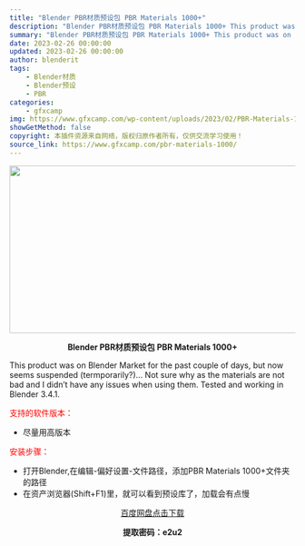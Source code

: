 ```yaml
---
title: "Blender PBR材质预设包 PBR Materials 1000+"
description: "Blender PBR材质预设包 PBR Materials 1000+ This product was on Blender Market for the past couple of days,..."
summary: "Blender PBR材质预设包 PBR Materials 1000+ This product was on Blender Market for the past couple of days,..."
date: 2023-02-26 00:00:00
updated: 2023-02-26 00:00:00
author: blenderit
tags: 
    - Blender材质
    - Blender预设
    - PBR
categories:
    - gfxcamp
img: https://www.gfxcamp.com/wp-content/uploads/2023/02/PBR-Materials-1000.jpg
showGetMethod: false
copyright: 本插件资源来自网络，版权归原作者所有，仅供交流学习使用！
source_link: https://www.gfxcamp.com/pbr-materials-1000/
---
```

<div><p><img decoding="async" class="aligncenter size-full wp-image-110216" src="https://www.gfxcamp.com/wp-content/uploads/2023/02/PBR-Materials-1000.jpg" data-src="https://www.gfxcamp.com/wp-content/uploads/2023/02/PBR-Materials-1000.jpg" alt="" width="590" height="295" data-srcset="https://www.gfxcamp.com/wp-content/uploads/2023/02/PBR-Materials-1000.jpg 590w, https://www.gfxcamp.com/wp-content/uploads/2023/02/PBR-Materials-1000-150x75.jpg 150w" data-sizes="(max-width: 590px) 100vw, 590px"></p><p style="text-align: center;"><strong>Blender PBR材质预设包 PBR Materials 1000+</strong></p><p>This product was on Blender Market for the past couple of days, but now seems suspended (termporarily?)… Not sure why as the materials are not bad and I didn’t have any issues when using them. Tested and working in Blender 3.4.1.</p><p><span style="color: #ff0000;">支持的软件版本：</span></p><ul>
<li>尽量用高版本</li>
</ul><p style="text-align: left;"><span style="color: #ff0000;">安装步骤：</span></p><ul>
<li>打开Blender,在编辑-偏好设置-文件路径，添加PBR Materials 1000+文件夹的路径</li>
<li>在资产浏览器(Shift+F1)里，就可以看到预设库了，加载会有点慢</li>
</ul><p style="text-align: center;"><a class="maxbutton-3 maxbutton maxbutton-baidu" target="_blank" rel="noopener" href="https://pan.baidu.com/s/1_vyXZ59joDPI20B-YWvGzg?pwd=e2u2"><span class="mb-text">百度网盘点击下载</span></a></p><p style="text-align: center;"><strong>提取密码：e2u2</strong></p></div>